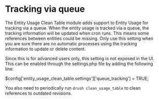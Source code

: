 Tracking via queue
============
The Entity Usage Clean Table module adds support to Entity Usage for tracking via a queue. When the entity usage is tracked via a queue, the tracking information will be updated when cron runs. This means some references between entities could be missing. Only use this setting when you are sure there are no automatic processes using the tracking information to update or delete content.

Since this is for advanced users only, this setting is not exposed in the UI. This can be enabled through the settings.php file by adding the following line:

$config['entity_usage_clean_table.settings']['queue_tracking'] = TRUE;

You also need to periodically run `drush clean_usage_table` to clean references
to outdated revisions.

